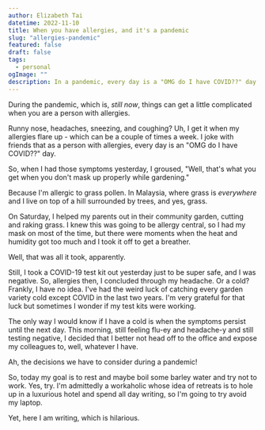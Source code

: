 ```yaml
---
author: Elizabeth Tai
datetime: 2022-11-10
title: When you have allergies, and it's a pandemic
slug: "allergies-pandemic"
featured: false
draft: false
tags:
  - personal
ogImage: ""
description: In a pandemic, every day is a "OMG do I have COVID??" day
---
```


During the pandemic, which is, _still now_, things can get a little complicated when you are a person with allergies.

Runny nose, headaches, sneezing, and coughing? Uh, I get it when my allergies flare up - which can be a couple of times a week. I joke with friends that as a person with allergies, every day is an "OMG do I have COVID??" day.

So, when I had those symptoms yesterday, I groused, "Well, that's what you get when you don't mask up properly while gardening."

Because I'm allergic to grass pollen. In Malaysia, where grass is _everywhere_ and I live on top of a hill surrounded by trees, and yes, grass.

On Saturday, I helped my parents out in their community garden, cutting and raking grass. I knew this was going to be allergy central, so I had my mask on most of the time, but there were moments when the heat and humidity got too much and I took it off to get a breather.

Well, that was all it took, apparently.

Still, I took a COVID-19 test kit out yesterday just to be super safe, and I was negative. So, allergies then, I concluded through my headache. Or a cold? Frankly, I have no idea. I've had the weird luck of catching every garden variety cold except COVID in the last two years. I'm very grateful for that luck but sometimes I wonder if my test kits were working.

The only way I would know if I have a cold is when the symptoms persist until the next day. This morning, still feeling flu-ey and headache-y and still testing negative, I decided that I better not head off to the office and expose my colleagues to, well, whatever I have.

Ah, the decisions we have to consider during a pandemic!

So, today my goal is to rest and maybe boil some barley water and try not to work. Yes, try. I'm admittedly a workaholic whose idea of retreats is to hole up in a luxurious hotel and spend all day writing, so I'm going to try avoid my laptop.

Yet, here I am writing, which is hilarious.
